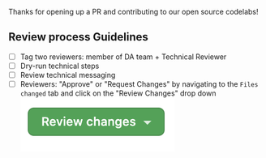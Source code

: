 Thanks for opening up a PR and contributing to our open source codelabs! 

## Review process Guidelines
- [ ] Tag two reviewers: member of DA team + Technical Reviewer 
- [ ] Dry-run technical steps 
- [ ] Review technical messaging
- [ ] Reviewers: "Approve" or "Request Changes" by navigating to the `Files changed` tab and click on the "Review Changes" drop down    
![Review Changes button](./review.png)